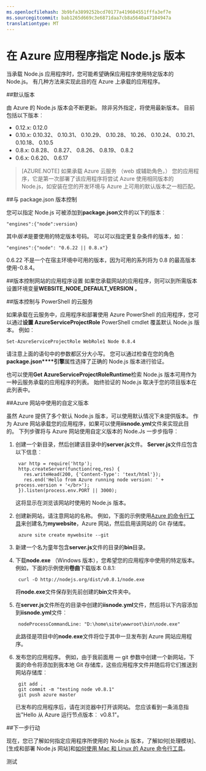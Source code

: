 ```yaml
---
ms.openlocfilehash: 3b9bfa3899252bcd70177a419604551fffa3ef7e
ms.sourcegitcommit: bab1265d669c3e6871daa7cb8a5640a47104947a
translationtype: MT
---
```

<properties pageTitle="指定 Node.js 版本" description="了解如何指定 Node.js Azure 网站和云服务使用的版本" services="" documentationCenter="nodejs" authors="MikeWasson" manager="wpickett" editor="mollybos"/>

<tags ms.service="multiple" ms.workload="na" ms.tgt_pltfrm="na" ms.devlang="nodejs" ms.topic="article" ms.date="08/31/2015" ms.author="mwasson"/>





# 在 Azure 应用程序指定 Node.js 版本

当承载 Node.js 应用程序时，您可能希望确保应用程序使用特定版本的 Node.js。 有几种方法来实现此目的在 Azure 上承载的应用程序。

##默认版本

由 Azure 的 Node.js 版本会不断更新。 除非另外指定，将使用最新版本。 目前包括以下版本︰

- 0.12.x: 0.12.0
- 0.10.x: 0.10.32、 0.10.31、 0.10.29、 0.10.28、 10.26、 0.10.24、 0.10.21、 0.10.18、 0.10.5
- 0.8.x: 0.8.28、 0.8.27、 0.8.26、 0.8.19、 0.8.2
- 0.6.x: 0.6.20、 0.6.17

> [AZURE.NOTE] 如果承载 Azure 云服务 （web 或辅助角色，） 您的应用程序，它是第一次部署了该应用程序将尝试 Azure 使用相同版本的 Node.js，如安装在您的开发环境与 Azure 上可用的默认版本之一相匹配。

##与 package.json 版本控制

您可以指定 Node.js 可被添加到**package.json**文件的以下的版本︰

    "engines":{"node":version}

其中*版本*是要使用的特定版本号码。 可以可以指定更复杂条件的版本，如︰

    "engines":{"node": "0.6.22 || 0.8.x"}

0.6.22 不是一个在宿主环境中可用的版本，因为可用的系列将为 0.8 的最高版本使用-0.8.4。

##版本控制网站的应用程序设置
如果您承载网站的应用程序，则可以到所需版本设置环境变量**WEBSITE_NODE_DEFAULT_VERSION** 。 

##版本控制与 PowerShell 的云服务

如果承载在云服务中，应用程序和部署使用 Azure PowerShell 的应用程序，您可以通过**设置 AzureServiceProjectRole** PowerShell cmdlet 覆盖默认 Node.js 版本。 例如︰

    Set-AzureServiceProjectRole WebRole1 Node 0.8.4

请注意上面的语句中的参数都区分大小写。  您可以通过检查在您的角色**package.json****引擎**属性选择了正确的 Node.js 版本进行验证。

也可以使用**Get AzureServiceProjectRoleRuntime**检索 Node.js 版本可用作为一种云服务承载的应用程序的列表。  始终验证的 Node.js 取决于您的项目版本在此列表中。

##Azure 网站中使用的自定义版本

虽然 Azure 提供了多个默认 Node.js 版本，可以使用默认情况下未提供版本。 作为 Azure 网站承载您的应用程序，如果可以使用**iisnode.yml**文件来实现此目的。 下列步骤将与 Azure 网站使用自定义版本的 Node.Js 一步步指导︰

1. 创建一个新目录，然后创建该目录中的**server.js**文件。 **Server.js**文件应包含以下信息︰

        var http = require('http');
        http.createServer(function(req,res) {
          res.writeHead(200, {'Content-Type': 'text/html'});
          res.end('Hello from Azure running node version: ' + process.version + '</br>');
        }).listen(process.env.PORT || 3000);

    这将显示在浏览该网站时使用的 Node.js 版本。

2. 创建新网站，请注意网站的名称。 例如，下面的示例使用[Azure 的命令行工具]来创建名为**mywebsite**，Azure 网站，然后启用该网站的 Git 存储库。

        azure site create mywebsite --git

3. 新建一个名为童年包含**server.js**文件的目录的**bin**目录。

4. 下载**node.exe** （Windows 版本），您希望您的应用程序中使用的特定版本。 例如，下面的示例使用**卷曲**下载版本 0.8.1:

        curl -O http://nodejs.org/dist/v0.8.1/node.exe

    将**node.exe**文件保存到先前创建的**bin**文件夹中。

5. 在**server.js**文件所在的目录中创建的**iisnode.yml**文件，然后将以下内容添加到**iisnode.yml**文件︰

        nodeProcessCommandLine: "D:\home\site\wwwroot\bin\node.exe"

    此路径是项目中的**node.exe**文件将位于其中一旦发布到 Azure 网站应用程序。

6. 发布您的应用程序。 例如，由于我前面用 — git 参数中创建一个新网站，下面的命令将添加到我本地 Git 存储库，这些应用程序文件并随后将它们推送到网站存储库︰

        git add .
        git commit -m "testing node v0.8.1"
        git push azure master

    已发布的应用程序后，请在浏览器中打开该网站。 您应该看到一条消息指出"Hello 从 Azure 运行节点版本︰ v0.8.1"。

##下一步行动

现在，您已了解如何指定应用程序所使用的 Node.js 版本，了解如何[处理模块]、[生成和部署 Node.js 网站]和[如何使用 Mac 和 Linux 的 Azure 命令行工具]。

[如何使用 Mac 和 Linux 的 Azure 命令行工具]: xplat-cli.md
[Azure 的命令行工具]: xplat-cli.md
[使用模块]: nodejs-use-node-modules-azure-apps.md
[生成和部署 Node.js Web 站点]: web-sites-nodejs-develop-deploy-mac.md

测试
